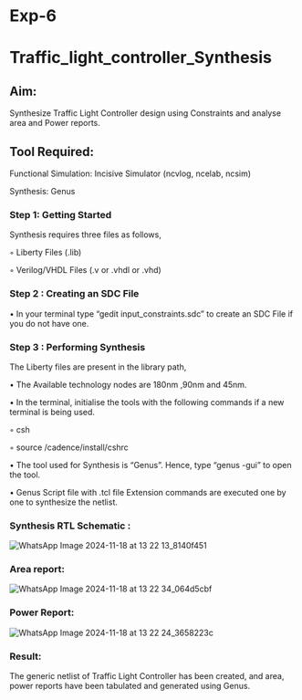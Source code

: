 # Exp-6
# Traffic_light_controller_Synthesis

## Aim:

Synthesize Traffic Light Controller design using Constraints and analyse area and Power reports.

## Tool Required:

Functional Simulation: Incisive Simulator (ncvlog, ncelab, ncsim)

Synthesis: Genus

### Step 1: Getting Started

Synthesis requires three files as follows,

◦ Liberty Files (.lib)

◦ Verilog/VHDL Files (.v or .vhdl or .vhd)

### Step 2 : Creating an SDC File

•	In your terminal type “gedit input_constraints.sdc” to create an SDC File if you do not have one.

### Step 3 : Performing Synthesis

The Liberty files are present in the library path,

• The Available technology nodes are 180nm ,90nm and 45nm.

• In the terminal, initialise the tools with the following commands if a new terminal is being used.

◦ csh

◦ source /cadence/install/cshrc

• The tool used for Synthesis is “Genus”. Hence, type “genus -gui” to open the tool.

• Genus Script file with .tcl file Extension commands are executed one by one to synthesize the netlist.

### Synthesis RTL Schematic :
![WhatsApp Image 2024-11-18 at 13 22 13_8140f451](https://github.com/user-attachments/assets/0cffdbae-836b-41da-9a14-21394e1ab8b9)


### Area report:
![WhatsApp Image 2024-11-18 at 13 22 34_064d5cbf](https://github.com/user-attachments/assets/65676679-35fd-4a75-a43f-110bdb7c4966)
### Power Report:
![WhatsApp Image 2024-11-18 at 13 22 24_3658223c](https://github.com/user-attachments/assets/405a1244-966e-4a27-b957-bcb9542e0696)
### Result:

The generic netlist of Traffic Light Controller has been created, and area, power reports have been tabulated and generated using Genus.
